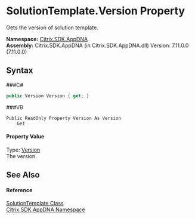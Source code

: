 # SolutionTemplate.Version Property 
 

Gets the version of solution template.

**Namespace:**&nbsp;<a href="N_Citrix_SDK_AppDNA">Citrix.SDK.AppDNA</a><br />**Assembly:**&nbsp;Citrix.SDK.AppDNA (in Citrix.SDK.AppDNA.dll) Version: 7.11.0.0 (7.11.0.0)

## Syntax

###C#
```csharp
public Version Version { get; }
```

###VB
```vbnet
Public ReadOnly Property Version As Version
	Get
```


#### Property Value
Type: <a href="http://msdn2.microsoft.com/en-us/library/hdxyt63s" target="_blank">Version</a><br />The version.

## See Also


#### Reference
<a href="T_Citrix_SDK_AppDNA_SolutionTemplate">SolutionTemplate Class</a><br /><a href="N_Citrix_SDK_AppDNA">Citrix.SDK.AppDNA Namespace</a><br />